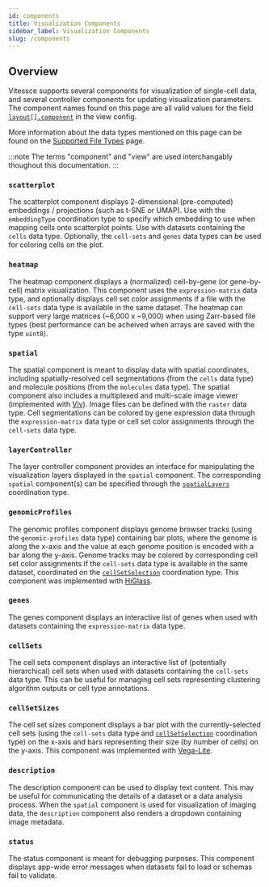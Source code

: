 ```yaml
---
id: components
title: Visualization Components
sidebar_label: Visualization Components
slug: /components
---
```


## Overview

Vitessce supports several components for visualization of single-cell data, and several controller components for updating visualization parameters. The component names found on this page are all valid values for the field [`layout[].component`](../view-config-json/index.html#layout) in the view config.

More information about the data types mentioned on this page can be found on the [Supported File Types](../data-file-types/index.html) page.

:::note
The terms "component" and "view" are used interchangably thoughout this documentation.
:::


### `scatterplot`

The scatterplot component displays 2-dimensional (pre-computed) embeddings / projections (such as t-SNE or UMAP). Use with the `embeddingType` coordination type to specify which embedding to use when mapping cells onto scatterplot points. Use with datasets containing the `cells` data type. Optionally, the `cell-sets` and `genes` data types can be used for coloring cells on the plot.


### `heatmap`

The heatmap component displays a (normalized) cell-by-gene (or gene-by-cell) matrix visualization.
This component uses the `expression-matrix` data type, and optionally displays cell set color assignments if a file with the `cell-sets` data type is available in the same dataset.
The heatmap can support very large matrices (~6,000 x ~9,000) when using Zarr-based file types (best performance can be acheived when arrays are saved with the type `uint8`).


### `spatial`

The spatial component is meant to display data with spatial coordinates, including spatially-resolved cell segmentations (from the `cells` data type) and molecule positions (from the `molecules` data type). The spatial component also includes a multiplexed and multi-scale image viewer (implemented with [Viv](https://github.com/hms-dbmi/viv)). Image files can be defined with the `raster` data type. Cell segmentations can be colored by gene expression data through the `expression-matrix` data type or cell set color assignments through the `cell-sets` data type.


### `layerController`

The layer controller component provides an interface for manipulating the visualization layers displayed in the `spatial` component. The corresponding `spatial` component(s) can be specified through the [`spatialLayers`](../coordination-types/index.html#spatiallayers) coordination type.


### `genomicProfiles`

The genomic profiles component displays genome browser tracks (using the `genomic-profiles` data type) containing bar plots, where the genome is along the x-axis and the value at each genome position is encoded with a bar along the y-axis. Genome tracks may be colored by corresponding cell set color assignments if the `cell-sets` data type is available in the same dataset, coordinated on the [`cellSetSelection`](../coordination-types/index.html#cellsetselection) coordination type. This component was implemented with [HiGlass](https://higlass.io/).


### `genes`

The genes component displays an interactive list of genes when used with datasets containing the `expression-matrix` data type.


### `cellSets`

The cell sets component displays an interactive list of (potentially hierarchical) cell sets when used with datasets containing the `cell-sets` data type. This can be useful for managing cell sets representing clustering algorithm outputs or cell type annotations.


### `cellSetSizes`

The cell set sizes component displays a bar plot with the currently-selected cell sets (using the `cell-sets` data type and [`cellSetSelection`](../coordination-types/index.html#cellsetselection) coordination type) on the x-axis and bars representing their size (by number of cells) on the y-axis. This component was implemented with [Vega-Lite](https://vega.github.io/vega-lite/).


### `description`

The description component can be used to display text content. This may be useful for communicating the details of a dataset or a data analysis process. When the `spatial` component is used for visualization of imaging data, the `description` component also renders a dropdown containing image metadata.


### `status`

The status component is meant for debugging purposes. This component displays app-wide error messages when datasets fail to load or schemas fail to validate.



